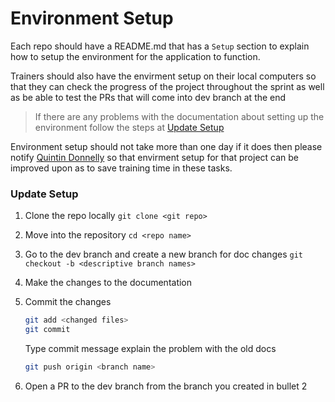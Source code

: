 # Environment Setup

Each repo should have a README.md that has a `Setup` section to explain how to setup the environment for the application to function.

Trainers should also have the envirment setup on their local computers so that they can check the progress of the project throughout the sprint as well as be able to test the PRs that will come into dev branch at the end

> If there are any problems with the documentation about setting up the environment follow the steps at [Update Setup](#Update-Setup)

Environment setup should not take more than one day if it does then please notify [Quintin Donnelly](mailto:quintin.donnelly@revature.com) so that envirment setup for that project can be improved upon as to save training time in these tasks.

### Update Setup

1. Clone the repo locally `git clone <git repo>`

2. Move into the repository `cd <repo name>`

3. Go to the dev branch and create a new branch for doc changes `git checkout -b <descriptive branch names>`

4. Make the changes to the documentation

5. Commit the changes

    ```sh
    git add <changed files>
    git commit
    ```

    Type commit message explain the problem with the old docs

    ```sh
    git push origin <branch name>
    ```

6. Open a PR to the dev branch from the branch you created in bullet 2